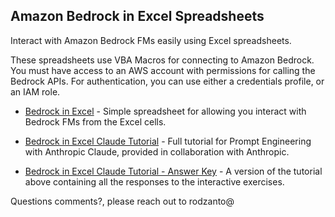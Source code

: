 ## Amazon Bedrock in Excel Spreadsheets

Interact with Amazon Bedrock FMs easily using Excel spreadsheets.

These spreadsheets use VBA Macros for connecting to Amazon Bedrock. You must have access to an AWS account with permissions for calling the Bedrock APIs. For authentication, you can use either a credentials profile, or an IAM role.

* [Bedrock in Excel](./bedrock.xlsm) - Simple spreadsheet for allowing you interact with Bedrock FMs from the Excel cells.

* [Bedrock in Excel Claude Tutorial](./bedrock-claude-tutorial.xlsm) - Full tutorial for Prompt Engineering with Anthropic Claude, provided in collaboration with Anthropic.

* [Bedrock in Excel Claude Tutorial - Answer Key](./bedrock-claude-tutorial_w_outputs.xlsm) - A version of the tutorial above containing all the responses to the interactive exercises.

Questions comments?, please reach out to rodzanto@
